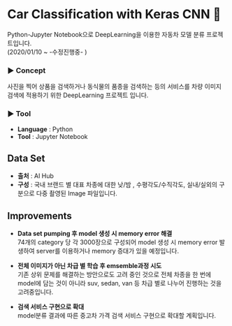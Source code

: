 # Car Classification with Keras CNN :car:

Python-Jupyter Notebook으로 DeepLearning을 이용한 자동차 모델 분류 프로젝트입니다.  
(2020/01/10 ~ -수정진행중- )

### ▶ Concept
사진을 찍어 상품을 검색하거나 동식물의 품종을 검색하는 등의 서비스를 차량 이미지 검색에 적용하기 위한 DeepLearning 프로젝트 입니다.

### ▶ Tool
- **Language** : Python  
- **Tool** : Jupyter Notebook

## Data Set
- **출처** : AI Hub
- **구성** : 국내 브랜드 별 대표 차종에 대한 낮/밤 , 수평각도/수직각도, 실내/실외의 구분으로 다중 촬영된 Image 파일입니다.
  
## Improvements
  
- **Data set pumping 후 model 생성 시 memory error 해결**  
74개의 category 당 각 3000장으로 구성되어 model 생성 시 memory error 발생하여 server를 이용하거나 memory 증대가 있을 예정입니다.
   
- **전체 이미지가 아닌 차급 별 학습 후 emsemble과정 시도**  
기존 상위 문제를 해결하는 방안으로도 고려 중인 것으로 전체 차종을 한 번에 model에 담는 것이 아니라 suv, sedan, van 등 차급 별로 나누어 진행하는 것을 고려중입니다.

- **검색 서비스 구현으로 확대**  
model분류 결과에 따른 중고차 가격 검색 서비스 구현으로 확대할 계획입니다.

